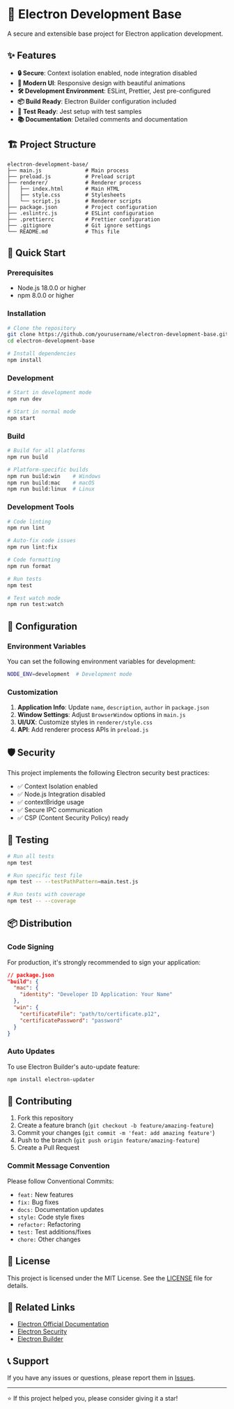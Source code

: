 # 🚀 Electron Development Base

A secure and extensible base project for Electron application development.

## ✨ Features

- **🔒 Secure**: Context isolation enabled, node integration disabled
- **🎨 Modern UI**: Responsive design with beautiful animations
- **🛠️ Development Environment**: ESLint, Prettier, Jest pre-configured
- **📦 Build Ready**: Electron Builder configuration included
- **🧪 Test Ready**: Jest setup with test samples
- **📚 Documentation**: Detailed comments and documentation

## 🏗️ Project Structure

```
electron-development-base/
├── main.js              # Main process
├── preload.js           # Preload script
├── renderer/            # Renderer process
│   ├── index.html       # Main HTML
│   ├── style.css        # Stylesheets
│   └── script.js        # Renderer scripts
├── package.json         # Project configuration
├── .eslintrc.js         # ESLint configuration
├── .prettierrc          # Prettier configuration
├── .gitignore           # Git ignore settings
└── README.md            # This file
```

## 🚀 Quick Start

### Prerequisites

- Node.js 18.0.0 or higher
- npm 8.0.0 or higher

### Installation

```bash
# Clone the repository
git clone https://github.com/yourusername/electron-development-base.git
cd electron-development-base

# Install dependencies
npm install
```

### Development

```bash
# Start in development mode
npm run dev

# Start in normal mode
npm start
```

### Build

```bash
# Build for all platforms
npm run build

# Platform-specific builds
npm run build:win    # Windows
npm run build:mac    # macOS
npm run build:linux  # Linux
```

### Development Tools

```bash
# Code linting
npm run lint

# Auto-fix code issues
npm run lint:fix

# Code formatting
npm run format

# Run tests
npm test

# Test watch mode
npm run test:watch
```

## 🔧 Configuration

### Environment Variables

You can set the following environment variables for development:

```bash
NODE_ENV=development  # Development mode
```

### Customization

1. **Application Info**: Update `name`, `description`, `author` in `package.json`
2. **Window Settings**: Adjust `BrowserWindow` options in `main.js`
3. **UI/UX**: Customize styles in `renderer/style.css`
4. **API**: Add renderer process APIs in `preload.js`

## 🛡️ Security

This project implements the following Electron security best practices:

- ✅ Context Isolation enabled
- ✅ Node.js Integration disabled
- ✅ contextBridge usage
- ✅ Secure IPC communication
- ✅ CSP (Content Security Policy) ready

## 🧪 Testing

```bash
# Run all tests
npm test

# Run specific test file
npm test -- --testPathPattern=main.test.js

# Run tests with coverage
npm test -- --coverage
```

## 📦 Distribution

### Code Signing

For production, it's strongly recommended to sign your application:

```json
// package.json
"build": {
  "mac": {
    "identity": "Developer ID Application: Your Name"
  },
  "win": {
    "certificateFile": "path/to/certificate.p12",
    "certificatePassword": "password"
  }
}
```

### Auto Updates

To use Electron Builder's auto-update feature:

```bash
npm install electron-updater
```

## 🤝 Contributing

1. Fork this repository
2. Create a feature branch (`git checkout -b feature/amazing-feature`)
3. Commit your changes (`git commit -m 'feat: add amazing feature'`)
4. Push to the branch (`git push origin feature/amazing-feature`)
5. Create a Pull Request

### Commit Message Convention

Please follow Conventional Commits:

- `feat:` New features
- `fix:` Bug fixes
- `docs:` Documentation updates
- `style:` Code style fixes
- `refactor:` Refactoring
- `test:` Test additions/fixes
- `chore:` Other changes

## 📄 License

This project is licensed under the MIT License. See the [LICENSE](LICENSE) file for details.

## 🔗 Related Links

- [Electron Official Documentation](https://www.electronjs.org/docs)
- [Electron Security](https://www.electronjs.org/docs/tutorial/security)
- [Electron Builder](https://www.electron.build/)

## 📞 Support

If you have any issues or questions, please report them in [Issues](https://github.com/yourusername/electron-development-base/issues).

---

⭐ If this project helped you, please consider giving it a star! 